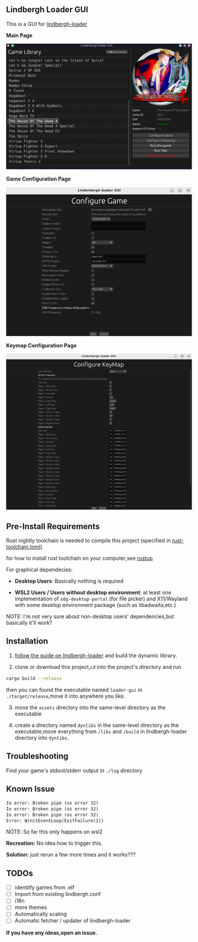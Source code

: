## Lindbergh Loader GUI

This is a GUI for [lindbergh-loader](https://github.com/lindbergh-loader/lindbergh-loader)

**Main Page**

![](./main_look.png)

**Game Configuration Page**

![](./config_game_look.png)

**Keymap Configuration Page**

![](./config_keymap_look.png)

## Pre-Install Requirements

Rust nightly toolchain is needed to compile this project (specified in [rust-toolchain.toml](./rust-toolchain.toml))

for how to install rust toolchain on your computer,see [rustup](https://rustup.rs/)

For graphical dependecies:

- **Desktop Users**: Basically nothing is required


-  **WSL2 Users / Users without desktop environment**: at least one implementation of `xdg-desktop-portal` (for file picker) and X11/Wayland with some desktop environment package (such as libadwaita,etc.)

NOTE: I'm not very sure about non-desktop users' dependencies,but basically it'll work?

## Installation

1. [follow the guide on lindbergh-loader](https://github.com/lindbergh-loader/lindbergh-loader) and build the dynamic library.

2. clone or download this project,`cd` into the project's directory and run
```sh
cargo build --release
```
then you can found the executable named `loader-gui` in `./target/release`,move it into anywhere you like.

3. move the `assets` directory into the same-level directory as the executable

4. create a directory named `dynlibs` in the same-level directory as the executable,move everything from `/libs` and `/build` in lindbergh-loader directory into `dynlibs`.

## Troubleshooting

Find your game's stdout/stderr output in `./log` directory

## Known Issue

```
Io error: Broken pipe (os error 32)
Io error: Broken pipe (os error 32)
Io error: Broken pipe (os error 32)
Error: WinitEventLoop(ExitFailure(1))
```
NOTE: So far this only happens on wsl2

**Recreation:** No idea how to trigger this.

**Solution:** just rerun a few more times and it works???

## TODOs

- [ ] identitfy games from .elf
- [ ] Import from existing lindbergh.conf
- [ ] i18n
- [ ] more themes
- [ ] Automatically scaling
- [ ] Automatic fetcher / updater of lindbergh-loader

**If you have any ideas,open an issue.**